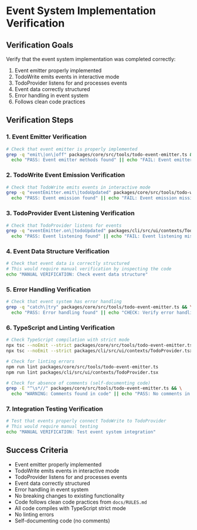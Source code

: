 # Event System Implementation Verification

## Verification Goals

Verify that the event system implementation was completed correctly:

1. Event emitter properly implemented
2. TodoWrite emits events in interactive mode
3. TodoProvider listens for and processes events
4. Event data correctly structured
5. Error handling in event system
6. Follows clean code practices

## Verification Steps

### 1. Event Emitter Verification

```bash
# Check that event emitter is properly implemented
grep -q "emit\|on\|off" packages/core/src/tools/todo-event-emitter.ts && \
  echo "PASS: Event emitter methods found" || echo "FAIL: Event emitter methods missing"
```

### 2. TodoWrite Event Emission Verification

```bash
# Check that TodoWrite emits events in interactive mode
grep -q "eventEmitter.emit\|todoUpdated" packages/core/src/tools/todo-write.ts && \
  echo "PASS: Event emission found" || echo "FAIL: Event emission missing"
```

### 3. TodoProvider Event Listening Verification

```bash
# Check that TodoProvider listens for events
grep -q "eventEmitter.on\|todoUpdated" packages/cli/src/ui/contexts/TodoProvider.tsx && \
  echo "PASS: Event listening found" || echo "FAIL: Event listening missing"
```

### 4. Event Data Structure Verification

```bash
# Check that event data is correctly structured
# This would require manual verification by inspecting the code
echo "MANUAL VERIFICATION: Check event data structure"
```

### 5. Error Handling Verification

```bash
# Check that event system has error handling
grep -q "catch\|try" packages/core/src/tools/todo-event-emitter.ts && \
  echo "PASS: Error handling found" || echo "CHECK: Verify error handling"
```

### 6. TypeScript and Linting Verification

```bash
# Check TypeScript compilation with strict mode
npx tsc --noEmit --strict packages/core/src/tools/todo-event-emitter.ts
npx tsc --noEmit --strict packages/cli/src/ui/contexts/TodoProvider.tsx

# Check for linting errors
npm run lint packages/core/src/tools/todo-event-emitter.ts
npm run lint packages/cli/src/ui/contexts/TodoProvider.tsx

# Check for absence of comments (self-documenting code)
grep -E "^\s*//" packages/core/src/tools/todo-event-emitter.ts && \
  echo "WARNING: Comments found in code" || echo "PASS: No comments in code"
```

### 7. Integration Testing Verification

```bash
# Test that events properly connect TodoWrite to TodoProvider
# This would require manual testing
echo "MANUAL VERIFICATION: Test event system integration"
```

## Success Criteria

- Event emitter properly implemented
- TodoWrite emits events in interactive mode
- TodoProvider listens for and processes events
- Event data correctly structured
- Error handling in event system
- No breaking changes to existing functionality
- Code follows clean code practices from `docs/RULES.md`
- All code compiles with TypeScript strict mode
- No linting errors
- Self-documenting code (no comments)